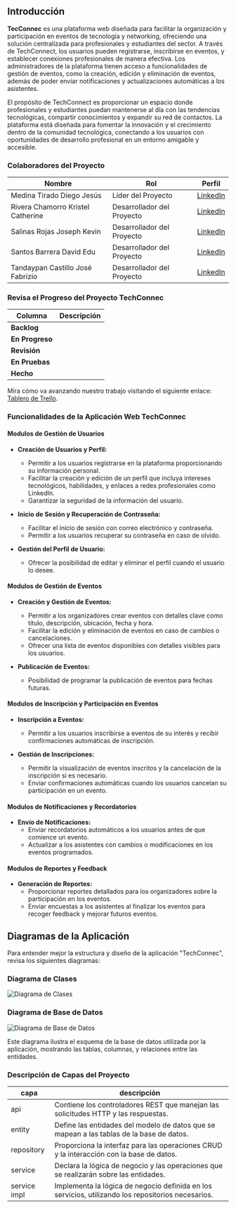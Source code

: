 ## Introducción

**TecConnec** es una plataforma web diseñada para facilitar la organización y participación en eventos de tecnología y networking, ofreciendo una solución centralizada para profesionales y estudiantes del sector. A través de TechConnect, los usuarios pueden registrarse, inscribirse en eventos, y establecer conexiones profesionales de manera efectiva. Los administradores de la plataforma tienen acceso a funcionalidades de gestión de eventos, como la creación, edición y eliminación de eventos, además de poder enviar notificaciones y actualizaciones automáticas a los asistentes.

El propósito de TechConnect es proporcionar un espacio donde profesionales y estudiantes puedan mantenerse al día con las tendencias tecnológicas, compartir conocimientos y expandir su red de contactos. La plataforma está diseñada para fomentar la innovación y el crecimiento dentro de la comunidad tecnológica, conectando a los usuarios con oportunidades de desarrollo profesional en un entorno amigable y accesible.

### Colaboradores del Proyecto

| **Nombre**                        | **Rol**                                     | **Perfil**                                                 |
|-----------------------------------|---------------------------------------------|------------------------------------------------------------|
| Medina Tirado Diego Jesús    | Líder del Proyecto | [LinkedIn](https://www.linkedin.com/in/diego-jesus-medina-tirado-20350b326?lipi=urn%3Ali%3Apage%3Ad_flagship3_profile_view_base_contact_details%3BT1r9h9R3TKeFOITCO3ZGhA%3D%3D)           |
| Rivera Chamorro Kristel Catherine    | Desarrollador del Proyecto | [LinkedIn]()           |
| Salinas Rojas Joseph Kevin    | Desarrollador del Proyecto | [LinkedIn]()           |
| Santos Barrera David Edu    | Desarrollador del Proyecto | [LinkedIn]()           |
| Tandaypan Castillo José Fabrizio    | Desarrollador del Proyecto | [LinkedIn]()           |

### Revisa el Progreso del Proyecto TechConnec

| **Columna**       | **Descripción**                                                                                                                                    |
|-------------------|----------------------------------------------------------------------------------------------------------------------------------------------------|
| **Backlog**       ||
| **En Progreso**   ||
| **Revisión**      ||
| **En Pruebas**    ||
| **Hecho**         ||

Mira cómo va avanzando nuestro trabajo visitando el siguiente enlace: [Tablero de Trello](https://trello.com/invite/b/66e4d2a101da476b89749858/ATTIc44757e71ad4a35dd47adf9a70fdfd0330110B62/techconnec).


### Funcionalidades de la Aplicación Web TechConnec

#### **Modulos de Gestión de Usuarios**

- **Creación de Usuarios y Perfil:**
    - Permitir a los usuarios registrarse en la plataforma proporcionando su información personal.
    - Facilitar la creación y edición de un perfil que incluya intereses tecnológicos, habilidades, y enlaces a redes profesionales como LinkedIn.
    - Garantizar la seguridad de la información del usuario.

- **Inicio de Sesión y Recuperación de Contraseña:**
    - Facilitar el inicio de sesión con correo electrónico y contraseña.
    - Permitir a los usuarios recuperar su contraseña en caso de olvido.

- **Gestión del Perfil de Usuario:**
    - Ofrecer la posibilidad de editar y eliminar el perfil cuando el usuario lo desee.

#### **Modulos de Gestión de Eventos**

- **Creación y Gestión de Eventos:**
    - Permitir a los organizadores crear eventos con detalles clave como título, descripción, ubicación, fecha y hora.
    - Facilitar la edición y eliminación de eventos en caso de cambios o cancelaciones.
    - Ofrecer una lista de eventos disponibles con detalles visibles para los usuarios.

- **Publicación de Eventos:**
    - Posibilidad de programar la publicación de eventos para fechas futuras.

#### **Modulos de Inscripción y Participación en Eventos**

- **Inscripción a Eventos:**
    - Permitir a los usuarios inscribirse a eventos de su interés y recibir confirmaciones automáticas de inscripción.

- **Gestión de Inscripciones:**
    - Permitir la visualización de eventos inscritos y la cancelación de la inscripción si es necesario.
    - Enviar confirmaciones automáticas cuando los usuarios cancelan su participación en un evento.

#### **Modulos de Notificaciones y Recordatorios**

- **Envío de Notificaciones:**
    - Enviar recordatorios automáticos a los usuarios antes de que comience un evento.
    - Actualizar a los asistentes con cambios o modificaciones en los eventos programados.

#### **Modulos de Reportes y Feedback**

- **Generación de Reportes:**
    - Proporcionar reportes detallados para los organizadores sobre la participación en los eventos.
    - Enviar encuestas a los asistentes al finalizar los eventos para recoger feedback y mejorar futuros eventos.


## Diagramas de la Aplicación

Para entender mejor la estructura y diseño de la aplicación "TechConnec", revisa los siguientes diagramas:

### Diagrama de Clases

![Diagrama de Clases]()


### Diagrama de Base de Datos

![Diagrama de Base de Datos]()

Este diagrama ilustra el esquema de la base de datos utilizada por la aplicación, mostrando las tablas, columnas, y relaciones entre las entidades.

### Descripción de Capas del Proyecto

| capa        | descripción                                                                                  |
|-------------|----------------------------------------------------------------------------------------------|
| api         | Contiene los controladores REST que manejan las solicitudes HTTP y las respuestas.            |
| entity      | Define las entidades del modelo de datos que se mapean a las tablas de la base de datos.      |
| repository  | Proporciona la interfaz para las operaciones CRUD y la interacción con la base de datos.      |
| service     | Declara la lógica de negocio y las operaciones que se realizarán sobre las entidades.         |
| service impl| Implementa la lógica de negocio definida en los servicios, utilizando los repositorios necesarios. |